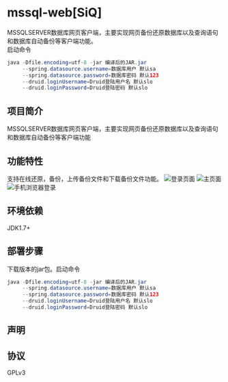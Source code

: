 # mssql-web[SiQ]
MSSQLSERVER数据库网页客户端，主要实现网页备份还原数据库以及查询语句和数据库自动备份等客户端功能。
<br>
启动命令
<br>
```java 
java -Dfile.encoding=utf-8 -jar 编译后的JAR.jar
     --spring.datasource.username=数据库用户 默认sa
     --spring.datasource.password=数据库密码 默认123
     --druid.loginUsername=Druid登陆用户名 默认slo
     --druid.loginPassword=Druid登陆密码 默认slo
```


项目简介
---------
MSSQLSERVER数据库网页客户端，主要实现网页备份还原数据库以及查询语句和数据库自动备份等客户端功能

功能特性
---------
支持在线还原，备份，上传备份文件和下载备份文件功能。
![登录页面](http://chuantu.biz/t6/162/1512031636x-1566638301.jpg)
![主页面](http://chuantu.biz/t6/162/1512031730x-1404793361.jpg)
![手机浏览器登录](http://upload.ouliu.net/i/2017113016511036t87.jpeg)

环境依赖
---------
JDK1.7+

部署步骤
---------
下载版本的jar包。启动命令
<br>
```java 
java -Dfile.encoding=utf-8 -jar 编译后的JAR.jar
     --spring.datasource.username=数据库用户 默认sa
     --spring.datasource.password=数据库密码 默认123
     --druid.loginUsername=Druid登陆用户名 默认slo
     --druid.loginPassword=Druid登陆密码 默认slo
```

声明
---------


协议
---------
GPLv3

